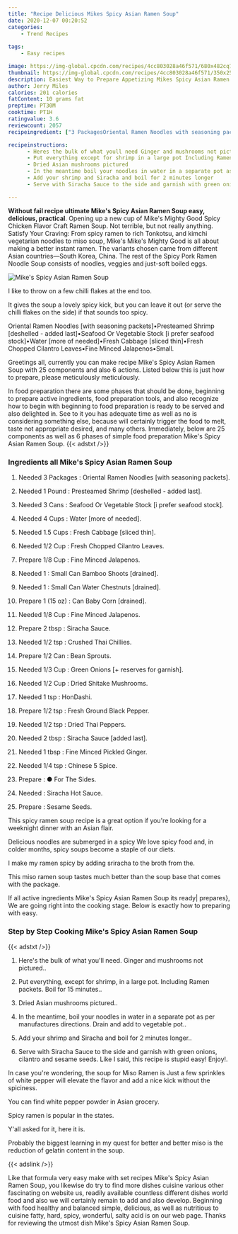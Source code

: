 ```yaml
---
title: "Recipe Delicious Mikes Spicy Asian Ramen Soup"
date: 2020-12-07 00:20:52
categories:
    - Trend Recipes
    
tags:
    - Easy recipes

image: https://img-global.cpcdn.com/recipes/4cc803028a46f571/680x482cq70/mikes-spicy-asian-ramen-soup-recipe-main-photo.jpg
thumbnail: https://img-global.cpcdn.com/recipes/4cc803028a46f571/350x250cq70/mikes-spicy-asian-ramen-soup-recipe-main-photo.jpg
description: Easiest Way to Prepare Appetizing Mikes Spicy Asian Ramen Soup with 25 ingredients and 6 stages of easy cooking.
author: Jerry Miles
calories: 201 calories
fatContent: 10 grams fat
preptime: PT30M
cooktime: PT1H
ratingvalue: 3.6
reviewcount: 2057
recipeingredient: ["3 PackagesOriental Ramen Noodles with seasoning packets", "1 PoundPresteamed Shrimp deshelled  added last", "3 CansSeafood Or Vegetable Stock i prefer seafood stock", "4 CupsWater more of needed", "1.5 CupsFresh Cabbage sliced thin", "1/2 CupFresh Chopped Cilantro Leaves", "1/8 CupFine Minced Jalapenos", "1Small Can Bamboo Shoots drained", "1Small Can Water Chestnuts drained", "1 (15 oz)Can Baby Corn drained", "1/8 CupFine Minced Jalapenos", "2 tbspSiracha Sauce", "1/2 tspCrushed Thai Chillies", "1/2 CanBean Sprouts", "1/3 CupGreen Onions  reserves for garnish", "1/2 CupDried Shitake Mushrooms", "1 tspHonDashi", "1/2 tspFresh Ground Black Pepper", "1/2 tspDried Thai Peppers", "2 tbspSiracha Sauce added last", "1 tbspFine Minced Pickled Ginger", "1/4 tspChinese 5 Spice", " For The Sides", "Siracha Hot Sauce", "Sesame Seeds"]

recipeinstructions: 
      - Heres the bulk of what youll need Ginger and mushrooms not pictured 
      - Put everything except for shrimp in a large pot Including Ramen packets Boil for 15 minutes 
      - Dried Asian mushrooms pictured 
      - In the meantime boil your noodles in water in a separate pot as per manufactures directions Drain and add to vegetable pot 
      - Add your shrimp and Siracha and boil for 2 minutes longer 
      - Serve with Siracha Sauce to the side and garnish with green onions cilantro and sesame seeds Like I said this recipe is stupid easy Enjoy

---
```




**Without fail recipe ultimate Mike&#39;s Spicy Asian Ramen Soup easy, delicious, practical**. Opening up a new cup of Mike&#39;s Mighty Good Spicy Chicken Flavor Craft Ramen Soup. Not terrible, but not really anything. Satisfy Your Craving: From spicy ramen to rich Tonkotsu, and kimchi vegetarian noodles to miso soup, Mike&#39;s Mike&#39;s Mighty Good is all about making a better instant ramen. The variants chosen came from different Asian countries—South Korea, China. The rest of the Spicy Pork Ramen Noodle Soup consists of noodles, veggies and just-soft boiled eggs.


![Mike&#39;s Spicy Asian Ramen Soup](https://img-global.cpcdn.com/recipes/4cc803028a46f571/680x482cq70/mikes-spicy-asian-ramen-soup-recipe-main-photo.jpg "Mike&#39;s Spicy Asian Ramen Soup")



I like to throw on a few chilli flakes at the end too.

It gives the soup a lovely spicy kick, but you can leave it out (or serve the chilli flakes on the side) if that sounds too spicy.

Oriental Ramen Noodles [with seasoning packets]•Presteamed Shrimp [deshelled - added last]•Seafood Or Vegetable Stock [i prefer seafood stock]•Water [more of needed]•Fresh Cabbage [sliced thin]•Fresh Chopped Cilantro Leaves•Fine Minced Jalapenos•Small.


Greetings all, currently you can make recipe Mike&#39;s Spicy Asian Ramen Soup with 25 components and also 6 actions. Listed below this is just how to prepare, please meticulously meticulously.

In food preparation there are some phases that should be done, beginning to prepare active ingredients, food preparation tools, and also recognize how to begin with beginning to food preparation is ready to be served and also delighted in. See to it you has adequate time as well as no is considering something else, because will certainly trigger the food to melt, taste not appropriate desired, and many others. Immediately, below are 25 components as well as 6 phases of simple food preparation Mike&#39;s Spicy Asian Ramen Soup.
{{< adstxt />}}

### Ingredients all Mike&#39;s Spicy Asian Ramen Soup


1. Needed 3 Packages : Oriental Ramen Noodles [with seasoning packets].

1. Needed 1 Pound : Presteamed Shrimp [deshelled - added last].

1. Needed 3 Cans : Seafood Or Vegetable Stock [i prefer seafood stock].

1. Needed 4 Cups : Water [more of needed].

1. Needed 1.5 Cups : Fresh Cabbage [sliced thin].

1. Needed 1/2 Cup : Fresh Chopped Cilantro Leaves.

1. Prepare 1/8 Cup : Fine Minced Jalapenos.

1. Needed 1 : Small Can Bamboo Shoots [drained].

1. Needed 1 : Small Can Water Chestnuts [drained].

1. Prepare 1 (15 oz) : Can Baby Corn [drained].

1. Needed 1/8 Cup : Fine Minced Jalapenos.

1. Prepare 2 tbsp : Siracha Sauce.

1. Needed 1/2 tsp : Crushed Thai Chillies.

1. Prepare 1/2 Can : Bean Sprouts.

1. Needed 1/3 Cup : Green Onions [+ reserves for garnish].

1. Needed 1/2 Cup : Dried Shitake Mushrooms.

1. Needed 1 tsp : HonDashi.

1. Prepare 1/2 tsp : Fresh Ground Black Pepper.

1. Needed 1/2 tsp : Dried Thai Peppers.

1. Needed 2 tbsp : Siracha Sauce [added last].

1. Needed 1 tbsp : Fine Minced Pickled Ginger.

1. Needed 1/4 tsp : Chinese 5 Spice.

1. Prepare  : ● For The Sides.

1. Needed  : Siracha Hot Sauce.

1. Prepare  : Sesame Seeds.


This spicy ramen soup recipe is a great option if you&#39;re looking for a weeknight dinner with an Asian flair.

Delicious noodles are submerged in a spicy We love spicy food and, in colder months, spicy soups become a staple of our diets.

I make my ramen spicy by adding sriracha to the broth from the.

This miso ramen soup tastes much better than the soup base that comes with the package.


If all active ingredients Mike&#39;s Spicy Asian Ramen Soup its ready| prepares}, We are going right into the cooking stage. Below is exactly how to preparing with easy.

### Step by Step Cooking Mike&#39;s Spicy Asian Ramen Soup

{{< adstxt />}}


1. Here&#39;s the bulk of what you&#39;ll need. Ginger and mushrooms not pictured..



1. Put everything, except for shrimp, in a large pot. Including Ramen packets. Boil for 15 minutes..



1. Dried Asian mushrooms pictured..



1. In the meantime, boil your noodles in water in a separate pot as per manufactures directions. Drain and add to vegetable pot..



1. Add your shrimp and Siracha and boil for 2 minutes longer..



1. Serve with Siracha Sauce to the side and garnish with green onions, cilantro and sesame seeds. Like I said, this recipe is stupid easy! Enjoy!.




In case you&#39;re wondering, the soup for Miso Ramen is Just a few sprinkles of white pepper will elevate the flavor and add a nice kick without the spiciness.

You can find white pepper powder in Asian grocery.

Spicy ramen is popular in the states.

Y&#39;all asked for it, here it is.

Probably the biggest learning in my quest for better and better miso is the reduction of gelatin content in the soup.


{{< adslink />}}

Like that formula very easy make with set recipes Mike&#39;s Spicy Asian Ramen Soup, you likewise do try to find more dishes cuisine various other fascinating on website us, readily available countless different dishes world food and also we will certainly remain to add and also develop. Beginning with food healthy and balanced simple, delicious, as well as nutritious to cuisine fatty, hard, spicy, wonderful, salty acid is on our web page. Thanks for reviewing the utmost dish Mike&#39;s Spicy Asian Ramen Soup.
